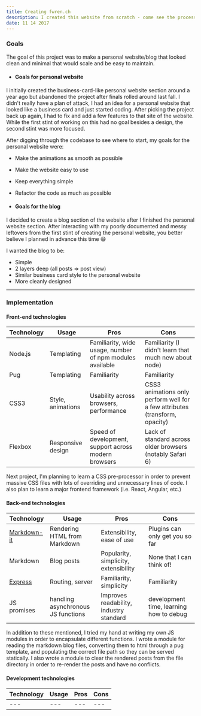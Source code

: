 ```yaml
---
title: Creating fwren.ch
description: I created this website from scratch - come see the process that went into making it.
date: 11 14 2017
---
```

### Goals
The goal of this project was to make a personal website/blog that looked clean and minimal that would scale and be easy to maintain.
 - #### Goals for personal website
 I initially created the business-card-like personal website section around a year ago but abandoned the project after finals rolled around last fall. I didn't really have a plan of attack, I had an idea for a personal website that looked like a business card and just started coding. After picking the project back up again, I had to fix and add a few features to that site of the website. While the first stint of working on this had no goal besides a design, the second stint was more focused.

 After digging through the codebase to see where to start, my goals for the personal website were:
  - Make the animations as smooth as possible
  - Make the website easy to use
  - Keep everything simple
  - Refactor the code as much as possible

 - #### Goals for the blog
 I decided to create a blog section of the website after I finished the personal website section. After interacting with my poorly documented and messy leftovers from the first stint of creating the personal website, you better believe I planned in advance this time :smile:

 I wanted the blog to be:
  - Simple
  - 2 layers deep (all posts => post view)
  - Similar business card style to the personal website
  - More cleanly designed

***

### Implementation

#### Front-end technologies
| Technology | Usage | Pros | Cons |
| --- | --- | --- | --- |
| Node.js | Templating | Familiarity, wide usage, number of npm modules available | Familiarity (I didn't learn that much new about node) |
| Pug | Templating | Familiarity | Familiarity |
| CSS3 | Style, animations | Usability across browsers, performance | CSS3 animations only perform well for a few attributes (transform, opacity) |
| Flexbox | Responsive design | Speed of development, support across modern browsers | Lack of standard across older browsers (notably Safari 6) |
Next project, I'm planning to learn a CSS pre-processor in order to prevent massive CSS files with lots of overriding and unnecessary lines of code. I also plan to learn a major frontend framework (i.e. React, Angular, etc.)

#### Back-end technologies
| Technology | Usage | Pros | Cons |
| --- | --- | --- | --- |
| [Markdown-it](https://www.npmjs.com/package/markdown-it) | Rendering HTML from Markdown | Extensibility, ease of use | Plugins can only get you so far |
| Markdown | Blog posts | Popularity, simplicity, extensibility | None that I can think of! |
| [Express](https://www.npmjs.com/package/express) | Routing, server | Familiarity, simplicity | Familiarity |
| JS promises | handling asynchronous JS functions | Improves readability, industry standard | development time, learning how to debug |

In addition to these mentioned, I tried my hand at writing my own JS modules in order to encapsulate different functions. I wrote a module for reading the markdown blog files, converting them to html through a pug template, and populating the correct file path so they can be served statically. I also wrote a module to clear the rendered posts from the file directory in order to re-render the posts and have no conflicts.

#### Development technologies
| Technology | Usage | Pros | Cons |
| --- | --- | --- | --- |
| --- | --- | --- | --- |

